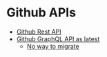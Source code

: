 # Github APIs

- [Github Rest API](https://developer.github.com/v3/)
- [Github GraphQL API as latest](https://developer.github.com/v4/)
    - [No way to migrate](https://developer.github.com/v4/guides/migrating-from-rest/)
